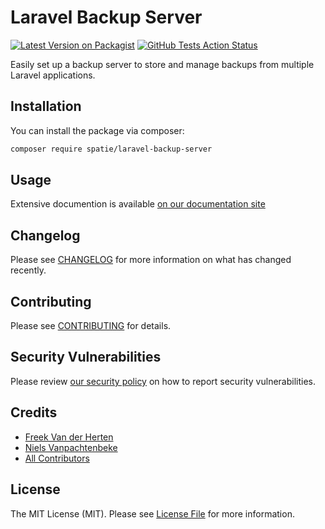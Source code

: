 # Laravel Backup Server

[![Latest Version on Packagist](https://img.shields.io/packagist/v/spatie/laravel-backup-server.svg?style=flat-square)](https://packagist.org/packages/spatie/laravel-backup-server)
[![GitHub Tests Action Status](https://img.shields.io/github/actions/workflow/status/spatie/laravel-backup-server/run-tests.yml?branch=main&label=tests)](https://github.com/spatie/laravel-backup-server/actions?query=workflow%3Arun-tests+branch%3Amain)

Easily set up a backup server to store and manage backups from multiple Laravel applications.

## Installation

You can install the package via composer:

```bash
composer require spatie/laravel-backup-server
```

## Usage

Extensive documention is available [on our documentation site](https://docs.spatie.be/laravel-backup-server/)


## Changelog

Please see [CHANGELOG](CHANGELOG.md) for more information on what has changed recently.

## Contributing

Please see [CONTRIBUTING](.github/CONTRIBUTING.md) for details.

## Security Vulnerabilities

Please review [our security policy](../../security/policy) on how to report security vulnerabilities.

## Credits

- [Freek Van der Herten](https://github.com/freekmurze)
- [Niels Vanpachtenbeke](https://github.com/nielsvanpach)
- [All Contributors](../../contributors)

## License

The MIT License (MIT). Please see [License File](LICENSE.md) for more information.
